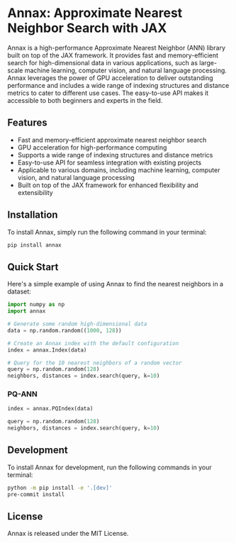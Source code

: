 # Annax: Approximate Nearest Neighbor Search with JAX

Annax is a high-performance Approximate Nearest Neighbor (ANN) library built on top of the JAX framework. It provides fast and memory-efficient search for high-dimensional data in various applications, such as large-scale machine learning, computer vision, and natural language processing. Annax leverages the power of GPU acceleration to deliver outstanding performance and includes a wide range of indexing structures and distance metrics to cater to different use cases. The easy-to-use API makes it accessible to both beginners and experts in the field.

## Features

- Fast and memory-efficient approximate nearest neighbor search
- GPU acceleration for high-performance computing
- Supports a wide range of indexing structures and distance metrics
- Easy-to-use API for seamless integration with existing projects
- Applicable to various domains, including machine learning, computer vision, and natural language processing
- Built on top of the JAX framework for enhanced flexibility and extensibility

## Installation

To install Annax, simply run the following command in your terminal:

```bash
pip install annax
```

## Quick Start

Here's a simple example of using Annax to find the nearest neighbors in a dataset:

```python
import numpy as np
import annax

# Generate some random high-dimensional data
data = np.random.random((1000, 128))

# Create an Annax index with the default configuration
index = annax.Index(data)

# Query for the 10 nearest neighbors of a random vector
query = np.random.random(128)
neighbors, distances = index.search(query, k=10)
```

### PQ-ANN

```python
index = annax.PQIndex(data)

query = np.random.random(128)
neighbors, distances = index.search(query, k=10)
```


## Development

To install Annax for development, run the following commands in your terminal:

```bash
python -m pip install -e '.[dev]'
pre-commit install
```

## License

Annax is released under the MIT License.

